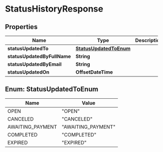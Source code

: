 

# StatusHistoryResponse


## Properties

| Name | Type | Description | Notes |
|------------ | ------------- | ------------- | -------------|
|**statusUpdatedTo** | [**StatusUpdatedToEnum**](#StatusUpdatedToEnum) |  |  [optional] |
|**statusUpdatedByFullName** | **String** |  |  [optional] |
|**statusUpdatedByEmail** | **String** |  |  [optional] |
|**statusUpdatedOn** | **OffsetDateTime** |  |  [optional] |



## Enum: StatusUpdatedToEnum

| Name | Value |
|---- | -----|
| OPEN | &quot;OPEN&quot; |
| CANCELED | &quot;CANCELED&quot; |
| AWAITING_PAYMENT | &quot;AWAITING_PAYMENT&quot; |
| COMPLETED | &quot;COMPLETED&quot; |
| EXPIRED | &quot;EXPIRED&quot; |



